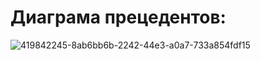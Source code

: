 # Диаграма прецедентов:
![419842245-8ab6bb6b-2242-44e3-a0a7-733a854fdf15](https://github.com/user-attachments/assets/72c55c8d-698c-42bd-bc6e-2e9964d4e1a7)
